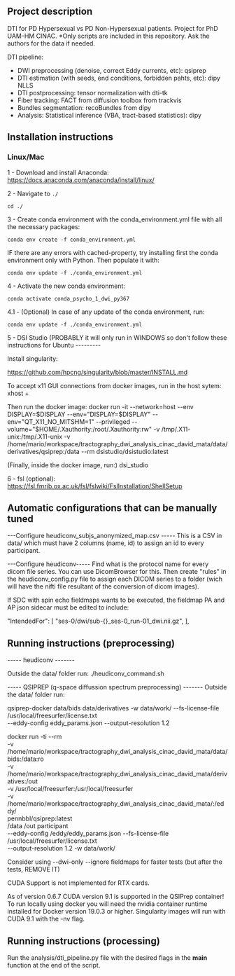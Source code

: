 ## Project description
DTI for PD Hypersexual vs PD Non-Hypersexual patients.
Project for PhD UAM-HM CINAC.
*Only scripts are included in this repository. Ask the authors for the data if needed.

DTI pipeline:
- DWI preprocessing (denoise, correct Eddy currents, etc): qsiprep
- DTI estimation (with seeds, end conditions, forbidden pahts, etc): dipy NLLS
- DTI postprocessing: tensor normalization with dti-tk
- Fiber tracking: FACT from diffusion toolbox from trackvis
- Bundles segmentation: recoBundles from dipy
- Analysis: Statistical inference (VBA, tract-based statistics): dipy

## Installation instructions

### Linux/Mac
1 - Download and install Anaconda:
https://docs.anaconda.com/anaconda/install/linux/

2 - Navigate to ```./```
```
cd ./
```

3 - Create conda environment with the conda_environment.yml
file with all the necessary packages:
```
conda env create -f conda_environment.yml
```

IF there are any errors with cached-property, try installing first the conda environment only with Python. Then populate it with:

```
conda env update -f ./conda_environment.yml
```

4 - Activate the new conda environment:
```
conda activate conda_psycho_1_dwi_py367
```

4.1 - (Optional) In case of any update of the conda environment, run:
```
conda env update -f ./conda_environment.yml
```

5 - DSI Studio (PROBABLY it will only run in WINDOWS so don't follow these instructions for Ubuntu ---------

Install singularity:

https://github.com/hpcng/singularity/blob/master/INSTALL.md


To accept x11 GUI connections from docker images, run in the host sytem:
xhost +

Then run the docker image:
docker run -it --network=host --env DISPLAY=$DISPLAY  --env="DISPLAY=$DISPLAY" --env="QT_X11_NO_MITSHM=1" --privileged --volume="$HOME/.Xauthority:/root/.Xauthority:rw" -v /tmp/.X11-unix:/tmp/.X11-unix  -v /home/mario/workspace/tractography_dwi_analysis_cinac_david_mata/data/derivatives/qsiprep:/data --rm dsistudio/dsistudio:latest

(Finally, inside the docker image, run:)
dsi_studio

6 - fsl (optional):
https://fsl.fmrib.ox.ac.uk/fsl/fslwiki/FslInstallation/ShellSetup

## Automatic configurations that can be manually tuned

---Configure heudiconv_subjs_anonymized_map.csv -----
This is a CSV in data/ which must have 2 columns (name, id) to assign an id to every participant.

---Configure heudiconv-----
Find what is the protocol name for every dicom file series. You can use DicomBrowser for this.
Then create "rules" in the heudiconv_config.py file to assign each DICOM series to a folder (wich will have the nifti file resultant of the conversion of dicom images).

If SDC with spin echo fieldmaps wants to be executed, the fieldmap PA and AP json sidecar must be edited to include:

"IntendedFor": [
    "ses-0/dwi/sub-{}_ses-0_run-01_dwi.nii.gz",
],

## Running instructions (preprocessing)

----- heudiconv -------

Outside the data/ folder run:
./heudiconv_command.sh

----- QSIPREP (q-space diffussion spectrum preprocessing) -------
Outside the data/ folder run:

qsiprep-docker data/bids data/derivatives -w data/work/ --fs-license-file /usr/local/freesurfer/license.txt \
--eddy-config eddy_params.json --output-resolution 1.2

docker run -ti --rm \
    -v /home/mario/workspace/tractography_dwi_analysis_cinac_david_mata/data/bids:/data:ro \
    -v /home/mario/workspace/tractography_dwi_analysis_cinac_david_mata/derivatives:/out \
    -v /usr/local/freesurfer:/usr/local/freesurfer \
    -v /home/mario/workspace/tractography_dwi_analysis_cinac_david_mata/:/eddy/ \
    pennbbl/qsiprep:latest \
    /data /out participant \
    --eddy-config /eddy/eddy_params.json --fs-license-file /usr/local/freesurfer/license.txt \
--output-resolution 1.2  -w data/work/

Consider using --dwi-only --ignore fieldmaps for faster tests (but after the tests, REMOVE IT)

CUDA Support is not implemented for RTX cards.

As of version 0.6.7 CUDA version 9.1 is supported in the QSIPrep container! To run locally using docker you will need the nvidia container runtime installed for Docker version 19.0.3 or higher. Singularity images will run with CUDA 9.1 with the -nv flag.

## Running instructions (processing)
Run the analysis/dti_pipeline.py file with the desired flags in the __main__ function at the end of the script.
